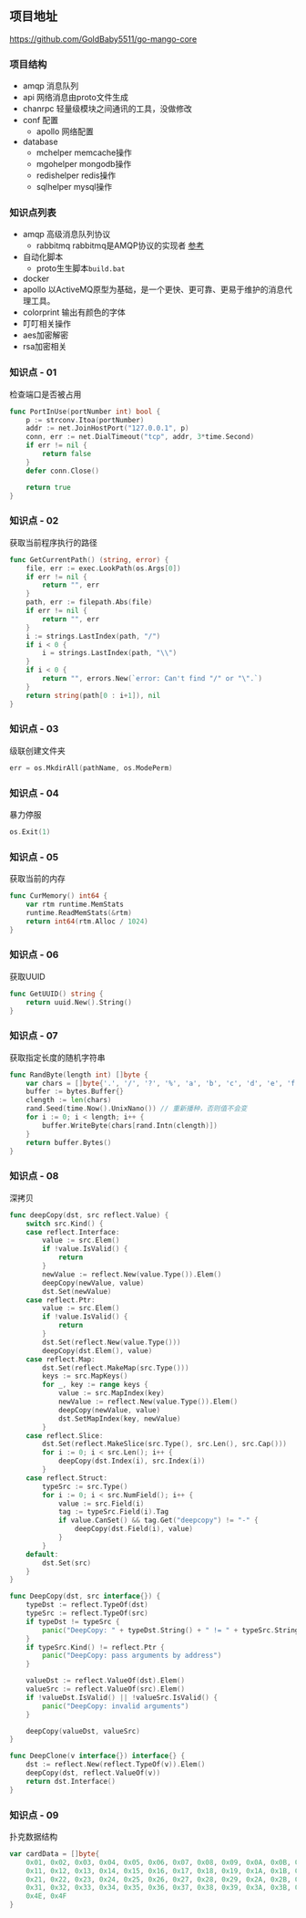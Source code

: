 ## 项目地址
https://github.com/GoldBaby5511/go-mango-core

### 项目结构
- amqp 消息队列
- api 网络消息由proto文件生成
- chanrpc 轻量级模块之间通讯的工具，没做修改
- conf 配置
    - apollo 网络配置
- database
    - mchelper memcache操作
    - mgohelper mongodb操作
    - redishelper redis操作
    - sqlhelper mysql操作

### 知识点列表
- amqp 高级消息队列协议
    - rabbitmq rabbitmq是AMQP协议的实现者 [参考](http://t.zoukankan.com/wutianqi-p-10043011.html)
- 自动化脚本
    - proto生生脚本`build.bat`
- docker
- apollo 以ActiveMQ原型为基础，是一个更快、更可靠、更易于维护的消息代理工具。
- colorprint 输出有颜色的字体
- 叮叮相关操作
- aes加密解密
- rsa加密相关

### 知识点 - 01
检查端口是否被占用
```go
func PortInUse(portNumber int) bool {
	p := strconv.Itoa(portNumber)
	addr := net.JoinHostPort("127.0.0.1", p)
	conn, err := net.DialTimeout("tcp", addr, 3*time.Second)
	if err != nil {
		return false
	}
	defer conn.Close()

	return true
}
```

### 知识点 - 02
获取当前程序执行的路径
```go
func GetCurrentPath() (string, error) {
	file, err := exec.LookPath(os.Args[0])
	if err != nil {
		return "", err
	}
	path, err := filepath.Abs(file)
	if err != nil {
		return "", err
	}
	i := strings.LastIndex(path, "/")
	if i < 0 {
		i = strings.LastIndex(path, "\\")
	}
	if i < 0 {
		return "", errors.New(`error: Can't find "/" or "\".`)
	}
	return string(path[0 : i+1]), nil
}
```

### 知识点 - 03
级联创建文件夹
```go
err = os.MkdirAll(pathName, os.ModePerm)
```

### 知识点 - 04
暴力停服
```go
os.Exit(1)
```

### 知识点 - 05
获取当前的内存
```go
func CurMemory() int64 {
	var rtm runtime.MemStats
	runtime.ReadMemStats(&rtm)
	return int64(rtm.Alloc / 1024)
}
```

### 知识点 - 06
获取UUID
```go
func GetUUID() string {
	return uuid.New().String()
}
```

### 知识点 - 07
获取指定长度的随机字符串
```go
func RandByte(length int) []byte {
	var chars = []byte{'.', '/', '?', '%', 'a', 'b', 'c', 'd', 'e', 'f', 'g', 'h', 'i', 'j', 'k', 'l', 'm', 'n', 'o', 'p', 'q', 'r', 's', 't', 'u', 'v', 'w', 'x', 'y', 'z', 'A', 'B', 'C', 'D', 'E', 'F', 'G', 'H', 'I', 'J', 'K', 'L', 'M', 'N', 'O', 'P', 'Q', 'R', 'S', 'T', 'U', 'V', 'W', 'X', 'Y', 'Z', '1', '2', '3', '4', '5', '6', '7', '8', '9', '0'}
	buffer := bytes.Buffer{}
	clength := len(chars)
	rand.Seed(time.Now().UnixNano()) // 重新播种，否则值不会变
	for i := 0; i < length; i++ {
		buffer.WriteByte(chars[rand.Intn(clength)])
	}
	return buffer.Bytes()
}
```

### 知识点 - 08
深拷贝
```go
func deepCopy(dst, src reflect.Value) {
	switch src.Kind() {
	case reflect.Interface:
		value := src.Elem()
		if !value.IsValid() {
			return
		}
		newValue := reflect.New(value.Type()).Elem()
		deepCopy(newValue, value)
		dst.Set(newValue)
	case reflect.Ptr:
		value := src.Elem()
		if !value.IsValid() {
			return
		}
		dst.Set(reflect.New(value.Type()))
		deepCopy(dst.Elem(), value)
	case reflect.Map:
		dst.Set(reflect.MakeMap(src.Type()))
		keys := src.MapKeys()
		for _, key := range keys {
			value := src.MapIndex(key)
			newValue := reflect.New(value.Type()).Elem()
			deepCopy(newValue, value)
			dst.SetMapIndex(key, newValue)
		}
	case reflect.Slice:
		dst.Set(reflect.MakeSlice(src.Type(), src.Len(), src.Cap()))
		for i := 0; i < src.Len(); i++ {
			deepCopy(dst.Index(i), src.Index(i))
		}
	case reflect.Struct:
		typeSrc := src.Type()
		for i := 0; i < src.NumField(); i++ {
			value := src.Field(i)
			tag := typeSrc.Field(i).Tag
			if value.CanSet() && tag.Get("deepcopy") != "-" {
				deepCopy(dst.Field(i), value)
			}
		}
	default:
		dst.Set(src)
	}
}

func DeepCopy(dst, src interface{}) {
	typeDst := reflect.TypeOf(dst)
	typeSrc := reflect.TypeOf(src)
	if typeDst != typeSrc {
		panic("DeepCopy: " + typeDst.String() + " != " + typeSrc.String())
	}
	if typeSrc.Kind() != reflect.Ptr {
		panic("DeepCopy: pass arguments by address")
	}

	valueDst := reflect.ValueOf(dst).Elem()
	valueSrc := reflect.ValueOf(src).Elem()
	if !valueDst.IsValid() || !valueSrc.IsValid() {
		panic("DeepCopy: invalid arguments")
	}

	deepCopy(valueDst, valueSrc)
}

func DeepClone(v interface{}) interface{} {
	dst := reflect.New(reflect.TypeOf(v)).Elem()
	deepCopy(dst, reflect.ValueOf(v))
	return dst.Interface()
}
```

### 知识点 - 09
扑克数据结构
```go
var cardData = []byte{
	0x01, 0x02, 0x03, 0x04, 0x05, 0x06, 0x07, 0x08, 0x09, 0x0A, 0x0B, 0x0C, 0x0D, //方块 A - K
	0x11, 0x12, 0x13, 0x14, 0x15, 0x16, 0x17, 0x18, 0x19, 0x1A, 0x1B, 0x1C, 0x1D, //梅花 A - K
	0x21, 0x22, 0x23, 0x24, 0x25, 0x26, 0x27, 0x28, 0x29, 0x2A, 0x2B, 0x2C, 0x2D, //红桃 A - K
	0x31, 0x32, 0x33, 0x34, 0x35, 0x36, 0x37, 0x38, 0x39, 0x3A, 0x3B, 0x3C, 0x3D, //黑桃 A - K
	0x4E, 0x4F
}
```